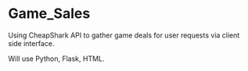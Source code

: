 # Game_Sales
Using CheapShark API to gather game deals for user requests via client side interface. 

Will use Python, Flask, HTML.
